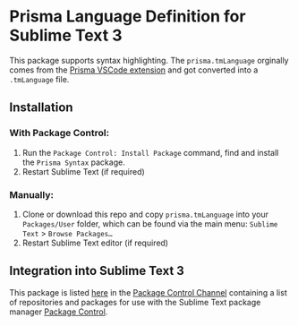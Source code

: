 # Prisma Language Definition for Sublime Text 3
This package supports syntax highlighting. The `prisma.tmLanguage` orginally comes from the [Prisma VSCode extension](https://github.com/prisma/vscode/blob/master/syntaxes/prisma.tmLanguage.json) and got converted into a `.tmLanguage` file. 

## Installation

### With Package Control:

1. Run the `Package Control: Install Package` command, find and install the `Prisma Syntax` package.
2. Restart Sublime Text (if required)

### Manually:

1. Clone or download this repo and copy `prisma.tmLanguage` into your `Packages/User` folder, which can be found via the main menu: `Sublime Text` > `Browse Packages…`
2. Restart Sublime Text editor (if required)

## Integration into Sublime Text 3

This package is listed [here](https://github.com/wbond/package_control_channel/blob/master/repository/p.json) in the [Package Control Channel](https://github.com/wbond/package_control_channel) containing a list of repositories and packages for use with the Sublime Text package manager [Package Control](https://packagecontrol.io/).